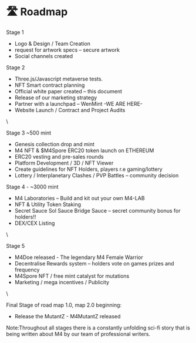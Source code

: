 # 🛣 Roadmap

&#x20;Stage 1

* Logo & Design / Team Creation&#x20;
* request for artwork specs – secure artwork
* Social channels created

&#x20;

Stage 2

* Three.js/Javascript metaverse tests.
* NFT Smart contract planning
* Official white paper created – this document
* Release of our marketing strategy
* Partner with a launchpad – WenMint  -WE ARE HERE-
* Website Launch / Contract and Project Audits

\


Stage 3 \~500 mint

* Genesis collection drop and mint
* M4 NFT & $M4Spore ERC20 token launch on ETHEREUM
* ERC20 vesting and pre-sales rounds&#x20;
* Platform Development / 3D / NFT Viewer
* Create guidelines for NFT Holders, players r.e gaming/lottery
* Lottery / Interplanetary Clashes / PVP Battles – community decision

&#x20;

Stage 4 -  \~3000 mint

* M4 Laboratories – Build and kit out your own M4-LAB &#x20;
* NFT & Utility Token Staking
* Secret Sauce Sol Sauce Bridge Sauce – secret community bonus for holders!!
* DEX/CEX Listing

\


Stage 5&#x20;

* M4Doe released - The legendary M4 Female Warrior
* Decentralise Rewards system – holders vote on games prizes and frequency
* M4Spore NFT / free mint catalyst for mutations&#x20;
* Marketing / mega incentives / Publicity

\


Final Stage of road map 1.0, map 2.0 beginning:

* Release the MutantZ - M4MutantZ released

Note:Throughout all stages there is a constantly unfolding sci-fi story that is being written about M4 by our team of professional writers.
